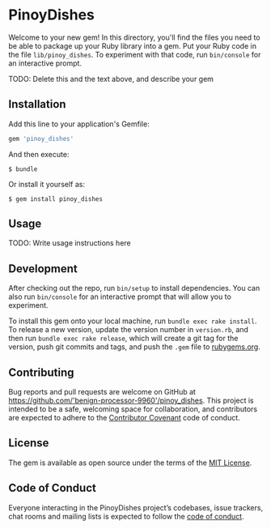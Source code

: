 # PinoyDishes

Welcome to your new gem! In this directory, you'll find the files you need to be able to package up your Ruby library into a gem. Put your Ruby code in the file `lib/pinoy_dishes`. To experiment with that code, run `bin/console` for an interactive prompt.

TODO: Delete this and the text above, and describe your gem

## Installation

Add this line to your application's Gemfile:

```ruby
gem 'pinoy_dishes'
```

And then execute:

    $ bundle

Or install it yourself as:

    $ gem install pinoy_dishes

## Usage

TODO: Write usage instructions here

## Development

After checking out the repo, run `bin/setup` to install dependencies. You can also run `bin/console` for an interactive prompt that will allow you to experiment.

To install this gem onto your local machine, run `bundle exec rake install`. To release a new version, update the version number in `version.rb`, and then run `bundle exec rake release`, which will create a git tag for the version, push git commits and tags, and push the `.gem` file to [rubygems.org](https://rubygems.org).

## Contributing

Bug reports and pull requests are welcome on GitHub at https://github.com/'benign-processor-9960'/pinoy_dishes. This project is intended to be a safe, welcoming space for collaboration, and contributors are expected to adhere to the [Contributor Covenant](http://contributor-covenant.org) code of conduct.

## License

The gem is available as open source under the terms of the [MIT License](https://opensource.org/licenses/MIT).

## Code of Conduct

Everyone interacting in the PinoyDishes project’s codebases, issue trackers, chat rooms and mailing lists is expected to follow the [code of conduct](https://github.com/'benign-processor-9960'/pinoy_dishes/blob/master/CODE_OF_CONDUCT.md).
